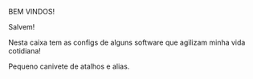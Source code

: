 BEM VINDOS!


Salvem!


Nesta caixa tem as configs de alguns software que agilizam minha vida cotidiana!

Pequeno canivete de atalhos e alias.
